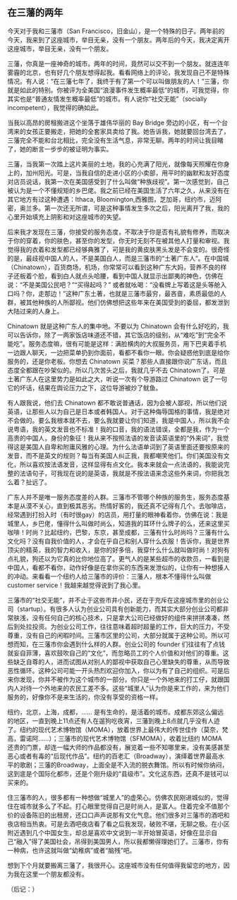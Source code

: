 ## 在三藩的两年

今天对于我和三藩市（San Francisco，旧金山），是一个特殊的日子。两年前的今天，我来到了这座城市，举目无亲，没有一个朋友。两年后的今天，我决定离开这座城市，举目无亲，没有一个朋友。

三藩，你真是一座神奇的城市。两年的时间，竟然可以交不到一个朋友。就连连年雾霾的北京，也有好几个朋友想得起我。看看网络上的评论，我发现自己不是特殊情况。有人说：“在三藩七年了，我终于有了第一个可以叫做朋友的人！”三藩，你就是如此的特别。你被评为全美国“浪漫事件发生概率最低”的城市，可我觉得，你其实也是“普通友情发生概率最低”的城市。有人说你“社交无能”（socially incompetent），我觉得的确如此。

当我以高昂的房租搬进这个坐落于雄伟华丽的 Bay Bridge 旁边的小区，有一个台湾来的女孩正要搬走，把她的全套家具卖给了我。她告诉我，她就要回台湾去了，三藩完全不能和台北相比，完全没有生活气息，非常无聊。两年的时间让我目睹了，她的断言一步步的被证明为事实。

三藩，当我第一次踏上这片美丽的土地，我的心充满了阳光，就像每天照耀在你身上的，加州阳光。可是，当我自信的走进小区的小卖部，用平时的幽默和友好态度对店员说话，我第一次在美国感受到了什么叫做“种族歧视”。第一次感觉到，自己被认为是一个不懂规矩的乡巴佬。我之前已经在美国生活了六年之久，从来没有在其它地方有过这种遭遇：Ithaca, Bloomington,西雅图，芝加哥，纽约市，迈阿密，奥兰多。第一次还无所谓，可是这种事情发生多次之后，阳光离开了我，我的心里开始填充上阴影和对这座城市的失望。

后来我才发现在三藩，你接受的服务态度，不取决于你是否有礼貌有修养，而取决于你的穿着，你的肤色，甚至你的发型，你无时无刻不在被其他人打量和审视。我觉得我的衣着和发型都已经够典雅了，可是我的黄皮肤黑头发是不会变的。很奇怪的是，最歧视中国人的人，不是美国白人，而是三藩市的“土著广东人”。在中国城（Chinatown），百货商场，机场，你常常可以看到这种广东大妈，营养不良的样子还板着个脸，看到白人就点头哈腰，看到中国人就显示出鄙夷的神色，仿佛在说：“不是美国公民吧？”“买得起吗？” 或者就吆喝：“没看牌上写着这是头等舱入口吗？你，走那边！”这种广东土著，也就是三藩市最穷，最吝啬，素质最低的人群，被其他种族的人所鄙视。他们仿佛想把这些年来在美国受到的委屈，都发泄到大陆过来的人身上。

Chinatown 就是这种广东人的集中地。不要以为 Chinatown 会有什么好吃的，我可以告诉你，除了一两家饭店味道还不错，其它饭店的级别，从“难吃”到“完全不能吃”。服务态度嘛，很有可能是这样：满脸横肉的大叔服务员，用下巴夹着手机一边跟人聊天，一边把菜单扔到你面前，看都不看你一眼。你会疑惑他到底是给你服务的，还是你老板。你想去 Chinatown 买菜？那些人直接跟你说广东话，而且态度全都跟在吵架似的。所以几次苦头之后，我就几乎不去 Chinatown了。可是土著广东人在这里势力是如此之大，听说一次有个导游路过 Chinatown 说了一句它的坏话，结果在舆论压力之下，这位导游被炒了鱿鱼。

有人跟我说，他们去 Chinatown 都不敢说普通话，因为会被人鄙视，所以他们说英语，让那些人以为自己是日本或者韩国人。对于这种侮辱国格的事情，我是绝对不会做的。要么我根本就不去，要么我就要让你们知道，我是中国人，所以我不会说粤语，我的英文发音也不标准！我的口音，我的语法错误，全都是我，作为一个高贵的中国人，身份的象征！我从来不按照法语的发音读英语里的“外来词”，我觉得这是美国人自卑和附庸风雅的心理。为什么法语单词到了英语里面还要按原来的发音，而不是英文的规则？每当有美国人纠正我，我都嘲笑他们。你们美国没有文化，所以喜欢按法语发音，这样显得有点文化。我本来就会一点法语的，我能说完整的法语句子，可我现在说的是英语，我就是不按法语来念这些外来词，你把我怎么着？扯远了。

广东人并不是唯一服务态度差的人群。三藩市不管哪个种族的服务生，服务态度基本是从漠不关心，直到极其恶劣。热情好客的，我还真不记得有几个。去咖啡店，经常遇到打扮入时（有时很gay）的店员，用打量的眼神看着你，仿佛在说：我是城里人，乡巴佬，懂得什么叫做时尚么，知道我的耳环什么牌子的么，还来这里买咖啡！时尚？比起纽约，巴黎，东京，甚至成都，三藩有什么时尚吗？三藩有什么文化吗？没有自我价值的人，才会在乎自己和别人穿什么衣服！告诉你，我是世界顶尖的精英，我的智力和收入，是你的好多倍，我穿什么什么就叫做时尚！对狗有点礼貌，狗还以为它真的比你地位高了。更气人的是某些超市的收款员，一看到是中国人，看都不看你，动作好像是在拿你买的东西来发泄似的，让你有一种想揍人的冲动。来看看一个纽约人给三藩市的评价：三藩人，根本不懂得什么叫做 customer service！我越来越觉得说到了我心里。

三藩市的“社交无能”，并不止于这些市井小民，还在于充斥在这座城市里的创业公司（startup）。有很多人认为创业公司具有创新能力，而其实大部分创业公司都非常肤浅，没有任何自己的核心技术，只是拿大公司已经做好的组件来拼拼凑凑，然后到处拉投资。为创业公司工作，往往意味着超时超量的工作，巨大的压力，不受尊重，没有自己的闲暇时间。三藩市区里的公司，大部分就属于这种公司。所以可想而知，在三藩市你会遇到什么样的人群。创业公司的 founder 们往往有了点钱就妄自菲薄，喜欢鼓吹自己的“文化”，而忽略员工的个人价值和对他们的尊重。这些缺乏自尊的人，进而试图从对别人的鄙视中获取自己心里缺失的尊重，从而导致恶性循环。这种公司可能一开头热烈欢迎你加入，你以为有了自己的组织。可是后来你发现，你并不被作为这个城市的一部分。你只是一个外地来的打工仔，就跟国内人对待一个外地来的农民工差不多。这些“城里人”认为你是来工作的，来为他们服务的，好像你不是来生活的，你没有享受的资格一样。

纽约，北京，上海，成都，…… 是有生命的，是活着的城市。成都东郊这么偏远的地区，一直到晚上11点还有人在遛狗吃夜宵，三藩到晚上8点就几乎没有人迹了。纽约的现代艺术博物馆（MOMA），放着世界上最伟大的传世佳作（莫奈，梵高，雷诺阿……）；三藩市的现代艺术博物馆（SFMOMA），收着比纽约 MOMA 还贵的门票，却连一幅大师的作品都没有，展览着一些不知哪里来，没有美感甚至恶心或者有毒的“后现代作品”。纽约的百老汇（Broadway），演绎着世界最高水平的歌剧；三藩的Broadway，上面全是不入流的脱衣舞馆。所以有时候你纳闷，这到底是个国际化都市，还是个刚升级的“县级市”。文化这东西，还真不是钱可以买来的。

住三藩市的人，很多都有一种想做“城里人”的虚荣心。仿佛农民刚进城似的，觉得住在城市就多么了不起。打心眼里觉得自己是时尚人，是富人。住着完全不值那个价的设备陈旧的出租房，还口口声声说那有文化气息。他们很多对三藩市的酒吧和夜店相当热衷。可是去酒吧夜店看了看之后我发现，破败不堪，无聊之极。在小区附近遇到几个中国女生，却总是喜欢中文说到一半开始冒英语，好像在显示自己“融入”得了美国社会，吊得到美国男人，所以我都懒得理她们了。三藩市，你有一种病，也许这就叫做“幼稚病”或者“脑残”吧。

想到下个月就要搬离三藩了，我很开心。这座城市没有任何值得我留恋的地方，因为我在这里一个朋友都没有。

（后记：）

